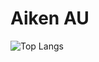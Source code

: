 # Aiken AU

![Top Langs](https://github-readme-stats.vercel.app/api/top-langs/?username=aikenau&layout=compact)
